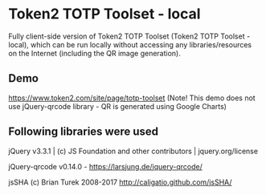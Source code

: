 # Token2 TOTP Toolset - local
Fully client-side version of Token2 TOTP Toolset (Token2 TOTP Toolset - local), which can be run locally without accessing any libraries/resources on the Internet (including the QR image generation).


## Demo
https://www.token2.com/site/page/totp-toolset
(Note! This demo does not use jQuery-qrcode library - QR is generated using Google Charts)


## Following libraries were used

jQuery v3.3.1 | (c) JS Foundation and other contributors | jquery.org/license 

jQuery-qrcode v0.14.0 - https://larsjung.de/jquery-qrcode/ 

jsSHA (c) Brian Turek 2008-2017 http://caligatio.github.com/jsSHA/
